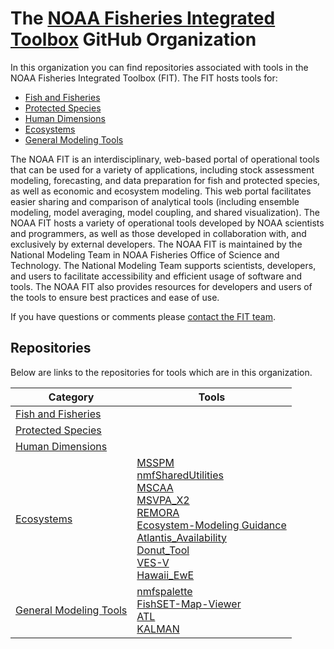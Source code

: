 # The [NOAA Fisheries Integrated Toolbox](https://noaa-fisheries-integrated-toolbox.github.io/) GitHub Organization 

In this organization you can find repositories associated with tools in the NOAA Fisheries Integrated Toolbox (FIT). The FIT hosts tools for:
- [Fish and Fisheries](https://nmfs-fish-tools.github.io/) 
- [Protected Species](https://nmfs-protected-species-tools.github.io/) 
- [Human Dimensions](https://nmfs-human-dimensions-tools.github.io/) 
- [Ecosystems](https://nmfs-ecosystem-tools.github.io/) 
- [General Modeling Tools](https://nmfs-general-modeling-tools.github.io/) 


The NOAA FIT is an interdisciplinary, web-based portal of operational tools that can be used for a variety of applications, including stock assessment modeling, forecasting, and data preparation for fish and protected species, as well as economic and ecosystem modeling. This web portal facilitates easier sharing and comparison of analytical tools (including ensemble modeling, model averaging, model coupling, and shared visualization). The NOAA FIT hosts a variety of operational tools developed by NOAA scientists and programmers, as well as those developed in collaboration with, and exclusively by external developers. The NOAA FIT is maintained by the National Modeling Team in NOAA Fisheries Office of Science and Technology. The National Modeling Team supports scientists, developers, and users to facilitate accessibility and efficient usage of software and tools. The NOAA FIT also provides resources for developers and users of the tools to ensure best practices and ease of use.

If you have questions or comments please [contact the FIT team](https://noaa-fisheries-integrated-toolbox.github.io/resources/onboarding/contact/). 

## Repositories 

Below are links to the repositories for tools which are in this organization. 

| Category  | Tools |
| ------------- | ------------- |
| [Fish and Fisheries](https://nmfs-fish-tools.github.io/)   |   |
| [Protected Species](https://nmfs-protected-species-tools.github.io/)  |   |
| [Human Dimensions](https://nmfs-human-dimensions-tools.github.io/)  |   |
| [Ecosystems](https://nmfs-ecosystem-tools.github.io/)  |  [MSSPM](https://github.com/nmfs-fish-tools/MSSPM) <br /> [nmfSharedUtilities](https://github.com/nmfs-fish-tools/nmfSharedUtilities) <br /> [MSCAA](https://github.com/nmfs-fish-tools/MSCAA) <br /> [MSVPA_X2](https://github.com/nmfs-fish-tools/MSVPA_X2) <br /> [REMORA](https://github.com/nmfs-fish-tools/REMORA) <br /> [Ecosystem-Modeling Guidance](https://github.com/nmfs-fish-tools/Ecosystem-Modeling-Guidance) <br /> [Atlantis_Availability](https://github.com/nmfs-fish-tools/Atlantis_Availability) <br /> [Donut_Tool](https://github.com/nmfs-fish-tools/Donut_Tool) <br /> [VES-V](https://github.com/nmfs-fish-tools/VES-V)  <br /> [Hawaii_EwE](https://github.com/nmfs-fish-tools/Hawaii_EwE) <br /> |
| [General Modeling Tools](https://nmfs-general-modeling-tools.github.io/) | [nmfspalette](https://github.com/nmfs-fish-tools/nmfspalette) <br /> [FishSET-Map-Viewer](https://github.com/nmfs-fish-tools/FishSET-Map-Viewer) <br /> [ATL](https://github.com/nmfs-fish-tools/ATL) <br /> [KALMAN](https://github.com/nmfs-fish-tools/KALMAN)|
